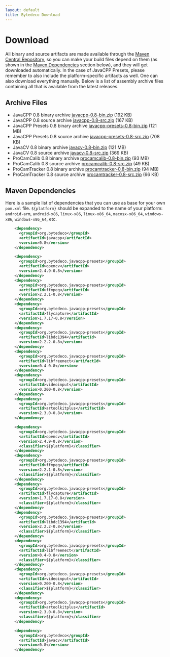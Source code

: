 ```yaml
---
layout: default
title: Bytedeco Download
---
```


Download
========

All binary and source artifacts are made available through the <a href="http://search.maven.org/#search|ga|1|bytedeco">Maven Central Repository</a>, so you can make your build files depend on them (as shown in the [Maven Dependencies](#maven-dependencies) section below), and they will get downloaded automatically. In the case of JavaCPP Presets, please remember to also include the platform-specific artifacts as well. One can also download everything manually. Below is a list of assembly archive files containing all that is available from the latest releases.

Archive Files
-------------

 * JavaCPP 0.8 binary archive  [javacpp-0.8-bin.zip](http://search.maven.org/remotecontent?filepath=org/bytedeco/javacpp/0.8/javacpp-0.8-bin.zip) (192 KB)
 * JavaCPP 0.8 source archive  [javacpp-0.8-src.zip](http://search.maven.org/remotecontent?filepath=org/bytedeco/javacpp/0.8/javacpp-0.8-src.zip) (167 KB)
 * JavaCPP Presets 0.8 binary archive  [javacpp-presets-0.8-bin.zip](http://search.maven.org/remotecontent?filepath=org/bytedeco/javacpp-presets/0.8/javacpp-presets-0.8-bin.zip) (121 MB)
 * JavaCPP Presets 0.8 source archive  [javacpp-presets-0.8-src.zip](http://search.maven.org/remotecontent?filepath=org/bytedeco/javacpp-presets/0.8/javacpp-presets-0.8-src.zip) (708 KB)
 * JavaCV 0.8 binary archive  [javacv-0.8-bin.zip](http://search.maven.org/remotecontent?filepath=org/bytedeco/javacv/0.8/javacv-0.8-bin.zip) (121 MB)
 * JavaCV 0.8 source archive  [javacv-0.8-src.zip](http://search.maven.org/remotecontent?filepath=org/bytedeco/javacv/0.8/javacv-0.8-src.zip) (369 KB)
 * ProCamCalib 0.8 binary archive  [procamcalib-0.8-bin.zip](http://search.maven.org/remotecontent?filepath=org/bytedeco/procamcalib/0.8/procamcalib-0.8-bin.zip) (93 MB)
 * ProCamCalib 0.8 source archive  [procamcalib-0.8-src.zip](http://search.maven.org/remotecontent?filepath=org/bytedeco/procamcalib/0.8/procamcalib-0.8-src.zip) (49 KB)
 * ProCamTracker 0.8 binary archive  [procamtracker-0.8-bin.zip](http://search.maven.org/remotecontent?filepath=org/bytedeco/procamtracker/0.8/procamtracker-0.8-bin.zip) (94 MB)
 * ProCamTracker 0.8 source archive  [procamtracker-0.8-src.zip](http://search.maven.org/remotecontent?filepath=org/bytedeco/procamtracker/0.8/procamtracker-0.8-src.zip) (66 KB)


<a id="maven-dependencies"></a>
Maven Dependencies
------------------

Here is a sample list of dependencies that you can use as base for your own `pom.xml` file. `${platform}` should be expanded to the name of your platform: `android-arm`, `android-x86`, `linux-x86`, `linux-x86_64`, `macosx-x86_64`, `windows-x86`, `windows-x86_64`, etc.

```xml
    <dependency>
      <groupId>org.bytedeco</groupId>
      <artifactId>javacpp</artifactId>
      <version>0.8</version>
    </dependency>

    <dependency>
      <groupId>org.bytedeco.javacpp-presets</groupId>
      <artifactId>opencv</artifactId>
      <version>2.4.9-0.8</version>
    </dependency>
    <dependency>
      <groupId>org.bytedeco.javacpp-presets</groupId>
      <artifactId>ffmpeg</artifactId>
      <version>2.2.1-0.8</version>
    </dependency>
    <dependency>
      <groupId>org.bytedeco.javacpp-presets</groupId>
      <artifactId>flycapture</artifactId>
      <version>1.7.17-0.8</version>
    </dependency>
    <dependency>
      <groupId>org.bytedeco.javacpp-presets</groupId>
      <artifactId>libdc1394</artifactId>
      <version>2.2.2-0.8</version>
    </dependency>
    <dependency>
      <groupId>org.bytedeco.javacpp-presets</groupId>
      <artifactId>libfreenect</artifactId>
      <version>0.4-0.8</version>
    </dependency>
    <dependency>
      <groupId>org.bytedeco.javacpp-presets</groupId>
      <artifactId>videoinput</artifactId>
      <version>0.200-0.8</version>
    </dependency>
    <dependency>
      <groupId>org.bytedeco.javacpp-presets</groupId>
      <artifactId>artoolkitplus</artifactId>
      <version>2.3.0-0.8</version>
    </dependency>

    <dependency>
      <groupId>org.bytedeco.javacpp-presets</groupId>
      <artifactId>opencv</artifactId>
      <version>2.4.9-0.8</version>
      <classifier>${platform}</classifier>
    </dependency>
    <dependency>
      <groupId>org.bytedeco.javacpp-presets</groupId>
      <artifactId>ffmpeg</artifactId>
      <version>2.2.1-0.8</version>
      <classifier>${platform}</classifier>
    </dependency>
    <dependency>
      <groupId>org.bytedeco.javacpp-presets</groupId>
      <artifactId>flycapture</artifactId>
      <version>1.7.17-0.8</version>
      <classifier>${platform}</classifier>
    </dependency>
    <dependency>
      <groupId>org.bytedeco.javacpp-presets</groupId>
      <artifactId>libdc1394</artifactId>
      <version>2.2.2-0.8</version>
      <classifier>${platform}</classifier>
    </dependency>
    <dependency>
      <groupId>org.bytedeco.javacpp-presets</groupId>
      <artifactId>libfreenect</artifactId>
      <version>0.4-0.8</version>
      <classifier>${platform}</classifier>
    </dependency>
    <dependency>
      <groupId>org.bytedeco.javacpp-presets</groupId>
      <artifactId>videoinput</artifactId>
      <version>0.200-0.8</version>
      <classifier>${platform}</classifier>
    </dependency>
    <dependency>
      <groupId>org.bytedeco.javacpp-presets</groupId>
      <artifactId>artoolkitplus</artifactId>
      <version>2.3.0-0.8</version>
      <classifier>${platform}</classifier>
    </dependency>

    <dependency>
      <groupId>org.bytedeco</groupId>
      <artifactId>javacv</artifactId>
      <version>0.8</version>
    </dependency>
```

